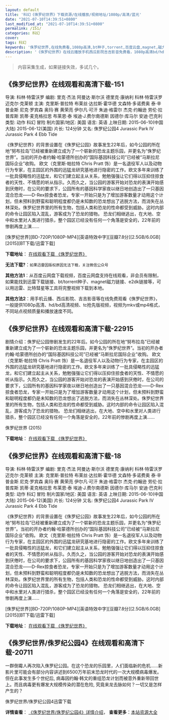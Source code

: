 ```yaml
---
layout: default
title: '科幻《侏罗纪世界》下载资源/在线播放/视频地址/1080p/高清/蓝光'
date: "2021-07-10T14:39:51+0800"
last_modified_at: "2021-07-10T14:39:51+0800"
permalink: /151/
categories: 科幻
cover:
tags: 科幻
keywords: '侏罗纪世界,在线免费看,1080p高清,bt种子,torrent,百度云盘,magnet,磁力链,迅雷下载资源'
description: '《侏罗纪世界》在线云播放手机西瓜影院吉吉影音免费看，1080p高清bd/hd未删减完整版和tc抢先枪版，mkv/mp4格式，附带bt/torrent种子、magnet/磁力链、百度云盘、网盘资源迅雷下载链接'
---
```


>内容采集生成，如果链接失效，多试几个。


## 《侏罗纪世界》在线观看和高清下载-151

导演: 科林·特雷沃罗 编剧: 里克·杰法 阿曼达·斯尔沃 德里克·康纳利 科林·特雷沃罗 迈克尔·克莱顿 主演: 克里斯·普拉特 布莱丝·达拉斯·霍华德 文森特·多诺费奥 泰·辛普金斯 尼克·罗宾森 奥玛·赛 黄荣亮 伊尔凡·可汗 朱迪·格雷尔 杰克·约翰逊 劳伦·拉普库斯 凯蒂·麦克格拉思 布莱恩·泰 埃迪·J.费尔南德斯 因德尔·库马尔 安迪·巴克利 类型: 动作 科幻 冒险 制片国家/地区: 美国 语言: 英语 上映日期: 2015-06-10(中国大陆) 2015-06-12(美国) 片长: 124分钟 又名: 侏罗纪公园4 Jurassic Park IV Jurassic Park 4 Ebb Tide

《侏罗纪世界》的背景设置在《侏罗纪公园》故事发生22年后，如今公园的所在地“努布拉岛”已经被重新建立成为了一个崭新的恐龙主题乐园，并更名为“侏罗纪世界”。当初的开办者约翰·哈蒙德所创办的“国际基因科技公司”已经被“马斯拉尼国际企业”收购。 欧文（克里斯·帕拉特 Chris Pratt 饰）是一名退役军人以及动物行为专家，在主园区的外围的迅猛龙研究基地进行隐密的工作。欧文多年来训练了一批具侵略性的迅猛龙，和它们建立起主从关系，勉勉强强让它们得以压抑住掠食者的天性、不情愿的听从指示。久而久之，当公园的游客开始对恐龙的表演开始感到厌倦时，在公司的要求下，公园所有的基因科学家夜以继日地创造出了一只基因混合恐龙——D-Rex掠食者恐龙，专家一开始只是为了增加游客数量才动用这个计划，但未预料到野蛮和聪明程度都仍是未知数的恐龙想出了逃脱方法，而消失在丛林深处。侏罗纪世界里的所有生物，包括人类和恐龙的性命都受到威胁。这时内部的命令让园区陷入混乱，游客成为了恐龙的猎物。 恐龙们相继逃出，在大地、空中和水里对人类进行猎杀，整个园区已经没有任何一个角落是安全的，22年前的惨剧再度上演……


[侏罗纪世界][BD-720P/1080P-MP4][英语特效中字][豆瓣7.8分][2.5GB/6.0GB][2015][BT下载/迅雷下载]

**下载地址**： [在线观看下载 《侏罗纪世界》](https://www.btdx8.com/torrent/jurassic_world_2015.html) 


**无法下载?**：`如果迅雷因版权原因无法下载，关注微信公众号 `

**其他方法1**：从百度云网盘下载视频，百度云网盘支持在线观看，非会员有限制，如果能找到迅雷下载链接、bt/torrent种子、magnet磁力链接、e2dk链接等，可以用迅雷、比特彗星等工具将完整视频下载到本地。

**其他方法2**：用手机云播、西瓜影院、吉吉影音等在线免费观看《侏罗纪世界》，一般提供1080p高清、hd/bd高清视频、tc抢先版视频，视频为mkv或mp4格式，不同站点视频质量和播放速度不同。


## 《侏罗纪世界》在线观看和高清下载-22915

剧情介绍：侏罗纪公园惨剧发生的22年后。如今公园的所在地“努布拉岛”已经被重新建立成为了一个崭新的恐龙主题乐园，并更名为“侏罗纪世界”。当初的开办者约翰·哈蒙德所创办的“国际基因科技公司”已经被“马斯拉尼国际企业”收购。   欧文（克里斯·帕拉特 Chris Pratt 饰）是一名退役军人以及动物行为专家，在主园区的外围的迅猛龙研究基地进行隐密的工作。欧文多年来训练了一批具侵略性的迅猛龙，和它们建立起主从关系，勉勉强强让它们得以压抑住掠食者的天性、不情愿的听从指示。久而久之，当公园的游客开始对恐龙的表演开始感到厌倦时，在公司的要求下，公园所有的基因科学家夜以继日地创造出了一只基因混合恐龙——D-Rex掠食者恐龙，专家一开始只是为了增加游客数量才动用这个计划，但未预料到野蛮和聪明程度都仍是未知数的恐龙想出了逃脱方法，而消失在丛林深处。侏罗纪世界里的所有生物，包括人类和恐龙的性命都受到威胁。这时内部的命令让园区陷入混乱，游客成为了恐龙的猎物。   恐龙们相继逃出，在大地、空中和水里对人类进行猎杀，整个园区已经没有任何一个角落是安全的，22年前的惨剧再度上演……


侏罗纪世界 (2015)

**下载地址**： [在线观看下载 《侏罗纪世界》](https://www.btbtdy.me/btdy/dy172.html) 


## 《侏罗纪世界》在线观看和高清下载-18

导演: 科林·特雷沃罗 编剧: 里克·杰法 阿曼达·斯尔沃 德里克·康纳利 科林·特雷沃罗 迈克尔·克莱顿 主演: 克里斯·普拉特 布莱丝·达拉斯·霍华德 文森特·多诺费奥 泰·辛普金斯 尼克·罗宾森 奥玛·赛 黄荣亮 伊尔凡·可汗 朱迪·格雷尔 杰克·约翰逊 劳伦·拉普库斯 凯蒂·麦克格拉思 布莱恩·泰 埃迪·J.费尔南德斯 因德尔·库马尔 安迪·巴克利 类型: 动作 科幻 冒险 制片国家/地区: 美国 语言: 英语 上映日期: 2015-06-10(中国大陆) 2015-06-12(美国) 片长: 124分钟 又名: 侏罗纪公园4 Jurassic Park IV Jurassic Park 4 Ebb Tide

《侏罗纪世界》的背景设置在《侏罗纪公园》故事发生22年后，如今公园的所在地“努布拉岛”已经被重新建立成为了一个崭新的恐龙主题乐园，并更名为“侏罗纪世界”。当初的开办者约翰·哈蒙德所创办的“国际基因科技公司”已经被“马斯拉尼国际企业”收购。 欧文（克里斯·帕拉特 Chris Pratt 饰）是一名退役军人以及动物行为专家，在主园区的外围的迅猛龙研究基地进行隐密的工作。欧文多年来训练了一批具侵略性的迅猛龙，和它们建立起主从关系，勉勉强强让它们得以压抑住掠食者的天性、不情愿的听从指示。久而久之，当公园的游客开始对恐龙的表演开始感到厌倦时，在公司的要求下，公园所有的基因科学家夜以继日地创造出了一只基因混合恐龙——D-Rex掠食者恐龙，专家一开始只是为了增加游客数量才动用这个计划，但未预料到野蛮和聪明程度都仍是未知数的恐龙想出了逃脱方法，而消失在丛林深处。侏罗纪世界里的所有生物，包括人类和恐龙的性命都受到威胁。这时内部的命令让园区陷入混乱，游客成为了恐龙的猎物。 恐龙们相继逃出，在大地、空中和水里对人类进行猎杀，整个园区已经没有任何一个角落是安全的，22年前的惨剧再度上演……


[侏罗纪世界][BD-720P/1080P-MP4][英语特效中字][豆瓣7.8分][2.5GB/6.0GB][2015][BT下载/迅雷下载]

**下载地址**： [在线观看下载 《侏罗纪世界》](https://www.btdx8.com/torrent/jurassic_world_2015.html) 


## 《侏罗纪世界/侏罗纪公园4》在线观看和高清下载-20711

一群倒霉人再次陷入侏罗纪公园。在这个恐龙的乐园里，人们面临新的危机&hellip;…新影片里可能会有部分内容讲述到6500万年前末恐龙时代的一次大规模病毒爆发。但在此事发生多个世纪后, 病毒因约翰&middot;韩文的重组恐龙计划而被意外重新带回世上。而且病毒更有爆发大规模传染的潜在危险, 究竟来龙去脉如何？一切又是怎样产生的？


侏罗纪世界/侏罗纪公园4迅雷下载

**详情查看**： [《侏罗纪世界/侏罗纪公园4》详情介绍](/movie/20711/)， **查看更多**：[本站资源大全](/movie/t/all/)

